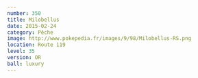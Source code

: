 ```yaml
---
number: 350
title: Milobellus
date: 2015-02-24
category: Pêche
image: http://www.pokepedia.fr/images/9/98/Milobellus-RS.png
location: Route 119
level: 35
version: OR
ball: luxury
---
```

